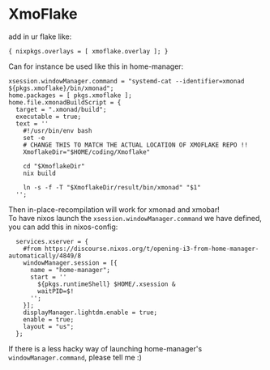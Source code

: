 # XmoFlake
add in ur flake like:
```
{ nixpkgs.overlays = [ xmoflake.overlay ]; }
```
Can for instance be used like this in home-manager:
```
xsession.windowManager.command = "systemd-cat --identifier=xmonad ${pkgs.xmoflake}/bin/xmonad";
home.packages = [ pkgs.xmoflake ];
home.file.xmonadBuildScript = {
  target = ".xmonad/build";
  executable = true;
  text = ''
    #!/usr/bin/env bash
    set -e
    # CHANGE THIS TO MATCH THE ACTUAL LOCATION OF XMOFLAKE REPO !!
    XmoflakeDir="$HOME/coding/Xmoflake"

    cd "$XmoflakeDir"
    nix build

    ln -s -f -T "$XmoflakeDir/result/bin/xmonad" "$1"
  '';
```
Then in-place-recompilation will work for xmonad and xmobar!  
To have nixos launch the `xsession.windowManager.command` we have defined, you can add this in nixos-config:
```
  services.xserver = {
    #from https://discourse.nixos.org/t/opening-i3-from-home-manager-automatically/4849/8
    windowManager.session = [{
      name = "home-manager";
      start = ''
        ${pkgs.runtimeShell} $HOME/.xsession &
        waitPID=$!
      '';
    }];
    displayManager.lightdm.enable = true;
    enable = true;
    layout = "us";
  };
```
If there is a less hacky way of launching home-manager's `windowManager.command`, please tell me :)
